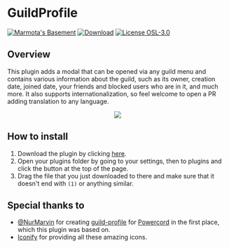 # GuildProfile
[![Marmota's Basement](https://discordapp.com/api/guilds/514185816315265068/widget.png)](https://discord.gg/z6Yx9A8VDR)
[![Download](https://img.shields.io/badge/dynamic/json?color=%239564ff&logo=data:image/svg+xml;base64,PHN2ZyB4bWxucz0iaHR0cDovL3d3dy53My5vcmcvMjAwMC9zdmciIGhlaWdodD0iMjRweCIgdmlld0JveD0iMCAwIDI0IDI0IiB3aWR0aD0iMjRweCIgZmlsbD0iI0ZGRkZGRiI+PHBhdGggZD0iTTAgMGgyNHYyNEgweiIgZmlsbD0ibm9uZSIvPjxwYXRoIGQ9Ik0xOSA5aC00VjNIOXY2SDVsNyA3IDctN3pNNSAxOHYyaDE0di0ySDV6Ii8+PC9zdmc+&label=download&prefix=v&query=version&url=https://raw.githubusercontent.com/jaimeadf/BetterDiscordPlugins/release/src/GuildProfile/manifest.json)](https://cdn.discordapp.com/attachments/835197778098651156/841446996677492767/GuildProfile.plugin.js)
[![License OSL-3.0](https://img.shields.io/static/v1?label=license&message=OSL-3.0&color=%23FE7D37)](/src/GuildProfile/LICENSE)

## Overview

This plugin adds a modal that can be opened via any guild menu and contains various information about the guild, such as its owner, creation date, joined date, your friends and blocked users who are in it, and much more. It also supports internationalization, so feel welcome to open a PR adding translation to any language.

<p align="center">
    <img  src="https://i.imgur.com/KUuVPFy.png" />
</p>

## How to install

1. Download the plugin by clicking [here](https://cdn.discordapp.com/attachments/835197778098651156/841446996677492767/GuildProfile.plugin.js).
2. Open your plugins folder by going to your settings, then to plugins and click the button at the top of the page.
3. Drag the file that you just downloaded to there and make sure that it doesn't end with `(1)` or anything similar.

## Special thanks to

- [@NurMarvin](https://github.com/NurMarvin) for creating [guild-profile](https://github.com/NurMarvin/guild-profile) for [Powercord](https://github.com/powercord-org/powercord) in the first place, which this plugin was based on.
- [Iconify](https://iconify.design) for providing all these amazing icons.
